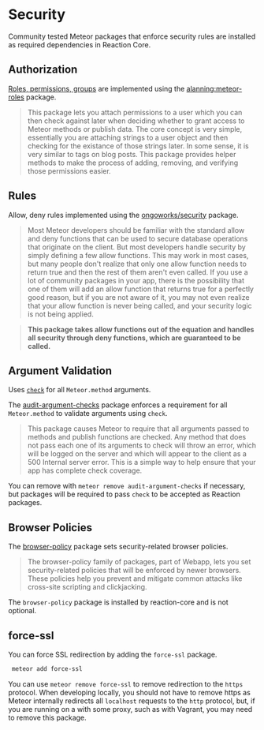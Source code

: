 # Security
Community tested Meteor packages that enforce security rules are installed as required dependencies in Reaction Core.

## Authorization
[Roles, permissions, groups](permissions.md) are implemented using the [alanning:meteor-roles](https://github.com/alanning/meteor-roles) package.

> This package lets you attach permissions to a user which you can then check against later when deciding whether to grant access to Meteor methods or publish data. The core concept is very simple, essentially you are attaching strings to a user object and then checking for the existance of those strings later. In some sense, it is very similar to tags on blog posts. This package provides helper methods to make the process of adding, removing, and verifying those permissions easier.

## Rules
 Allow, deny rules implemented using the [ongoworks/security](https://github.com/ongoworks/meteor-security) package.

> Most Meteor developers should be familiar with the standard allow and deny functions that can be used to secure database operations that originate on the client. But most developers handle security by simply defining a few allow functions. This may work in most cases, but many people don't realize that only one allow function needs to return true and then the rest of them aren't even called. If you use a lot of community packages in your app, there is the possibility that one of them will add an allow function that returns true for a perfectly good reason, but if you are not aware of it, you may not even realize that your allow function is never being called, and your security logic is not being applied.

> **This package takes allow functions out of the equation and handles all security through deny functions, which are guaranteed to be called.**

## Argument Validation
Uses [`check`](https://docs.meteor.com/#/full/check) for all `Meteor.method` arguments.

The [audit-argument-checks](http://docs.meteor.com/#/full/auditargumentchecks) package enforces a requirement for all `Meteor.method` to validate arguments using `check`.

> This package causes Meteor to require that all arguments passed to methods and publish functions are checked. Any method that does not pass each one of its arguments to check will throw an error, which will be logged on the server and which will appear to the client as a 500 Internal server error. This is a simple way to help ensure that your app has complete check coverage.

You can remove with `meteor remove audit-argument-checks` if necessary, but packages will be required to pass `check` to be accepted as Reaction packages.

## Browser Policies
The [browser-policy](https://atmospherejs.com/meteor/browser-policy) package sets security-related browser policies.

> The browser-policy family of packages, part of Webapp, lets you set security-related policies that will be enforced by newer browsers. These policies help you prevent and mitigate common attacks like cross-site scripting and clickjacking.

The `browser-policy` package is installed by reaction-core and is not optional.

## force-ssl
You can force SSL redirection by adding the `force-ssl` package.

```bash
 meteor add force-ssl
```

You can use `meteor remove force-ssl` to remove redirection to the `https` protocol. When developing locally, you should not have to remove https as Meteor internally redirects all `localhost` requests to the `http` protocol, but, if you are running on a with some proxy, such as with Vagrant, you may need to remove this package.
